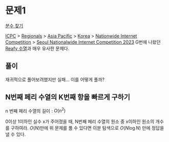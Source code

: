 # 문제1
[분수 찾기](https://www.acmicpc.net/problem/1882)

[ICPC](https://www.acmicpc.net/category/1) > [Regionals](https://www.acmicpc.net/category/7) > [Asia Pacific](https://www.acmicpc.net/category/42) > [Korea](https://www.acmicpc.net/category/211) > [Nationwide Internet Competition](https://www.acmicpc.net/category/256) > [Seoul Nationalwide Internet Competition 2023](https://www.acmicpc.net/category/detail/4005) G번에 나왔던 [Reafy 수열](https://www.acmicpc.net/problem/30449)과 매우 유사한 문제다. 

## 풀이
재귀적으로 풀어보려했지만 실패...
이를 어떻게 풀까?

## N번째 페리 수열의 K번째 항을 빠르게 구하기
n 번째 페리 수열의 길이 : $O(n^2)$

0이상 1이하인 실수 x가 주어졌을 때, N번째 페리 수열의 원소 중 x이하인 원소의 개수를 구하여라. 
$O(N)$만에 위 문제를 풀 수 있다면 이분 탐색으로 $O(N\log N)$ 만에 정답을 낼 수 있다.


